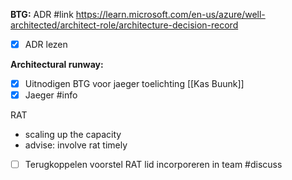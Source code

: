 
**BTG:**
ADR #link https://learn.microsoft.com/en-us/azure/well-architected/architect-role/architecture-decision-record

- [x] ADR lezen

**Architectural runway:**

- [x] Uitnodigen BTG voor jaeger toelichting [[Kas Buunk]]
- [x] Jaeger #info

RAT
 - scaling up the capacity
 - advise: involve rat timely
 
- [ ] Terugkoppelen voorstel RAT lid incorporeren in team #discuss
